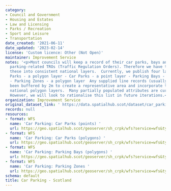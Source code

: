 ```yaml
---
category:
- Council and Government
- Housing and Estates
- Law and Licensing
- Parks / Recreation
- Sport and Leisure
- Transportation
date_created: '2021-06-11'
date_updated: '2023-02-14'
license: 'Custom licence: Other (Not Open)'
maintainer: Improvement Service
notes: '<p>Most councils will keep a record of their car parks, bays and zones (including
  parking-related TROs (Traffic Regulation Orders). Therefore we have tried to compile
  these into consistent national layers.  Currently, we publish four layers: - Car
  Parks - a polygon layer - Car Parks - a point layer - Parking Bays - a polygon layer
  - Parking Zones - a polygon layer  Any supplied line records (usually TROs) have
  been buffered by 2m to create a representative area and incorporate them into the
  national polygon layers.  Many partially populated attributes are currently published.
  However, we will look to rationalise this list in future iterations.</p>'
organization: Improvement Service
original_dataset_link: ' https://data.spatialhub.scot/dataset/car_parking-is'
records: null
resources:
- format: WFS
  name: 'Car Parking: Car Parks (points) '
  url: https://geo.spatialhub.scot/geoserver/sh_crpk/wfs?service=wfs&typeName=sh_crpk:pub_crpkcppnt
- format: WFS
  name: 'Car Parking: Car Parks (polygons) '
  url: https://geo.spatialhub.scot/geoserver/sh_crpk/wfs?service=wfs&typeName=sh_crpk:pub_crpkcppol
- format: WFS
  name: 'Car Parking: Parking Bays (polygons) '
  url: https://geo.spatialhub.scot/geoserver/sh_crpk/wfs?service=wfs&typeName=sh_crpk:pub_crpkpbpol
- format: WFS
  name: 'Car Parking: Parking Zones '
  url: https://geo.spatialhub.scot/geoserver/sh_crpk/wfs?service=wfs&typeName=sh_crpk:pub_crpkpz
schema: default
title: Car Parking - Scotland
---
```


